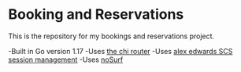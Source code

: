 # Booking and Reservations

This is the repository for my bookings and reservations project.

-Built in Go version 1.17
-Uses [the chi router](http://github.com/go-chi/chi/v5)
-Uses [alex edwards SCS session management](http://github.com/alexedwards/scs/v2)
-Uses [noSurf](http://github.com/justinas/nosurf)